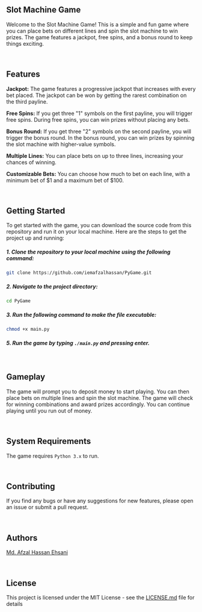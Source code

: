 ## Slot Machine Game
Welcome to the Slot Machine Game! This is a simple and fun game where you can place bets on different lines and spin the slot machine to win prizes. The game features a jackpot, free spins, and a bonus round to keep things exciting.

<br>

## Features
**Jackpot:** The game features a progressive jackpot that increases with every bet placed. The jackpot can be won by getting the rarest combination on the third payline.

**Free Spins:** If you get three "1" symbols on the first payline, you will trigger free spins. During free spins, you can win prizes without placing any bets.

**Bonus Round:** If you get three "2" symbols on the second payline, you will trigger the bonus round. In the bonus round, you can win prizes by spinning the slot machine with higher-value symbols.

**Multiple Lines:** You can place bets on up to three lines, increasing your chances of winning.

**Customizable Bets:** You can choose how much to bet on each line, with a minimum bet of $1 and a maximum bet of $100.

<br>

## Getting Started

To get started with the game, you can download the source code from this repository and run it on your local machine. Here are the steps to get the project up and running:



##### 1. Clone the repository to your local machine using the following command:

```sh
git clone https://github.com/iemafzalhassan/PyGame.git
```
##### 2. Navigate to the project directory:

```sh
cd PyGame
```
##### 3. Run the following command to make the file executable:

```sh
chmod +x main.py
```

##### 5. Run the game by typing `./main.py` and pressing enter.

<br>

## Gameplay

The game will prompt you to deposit money to start playing. You can then place bets on multiple lines and spin the slot machine. The game will check for winning combinations and award prizes accordingly. You can continue playing until you run out of money.

<br>

## System Requirements
The game requires `Python 3.x` to run.

<br>

## Contributing
If you find any bugs or have any suggestions for new features, please open an issue or submit a pull request.

<br>

## Authors

[Md. Afzal Hassan Ehsani](https://twitter.com/iemafzalhassan)

<br>

## License

This project is licensed under the MIT License - see the [LICENSE.md](LICENSE.md) file for details


